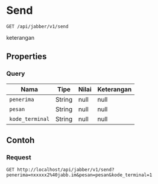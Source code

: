 # Send
```http
GET /api/jabber/v1/send
```
keterangan
## Properties
### Query
Nama | Tipe | Nilai | Keterangan
--- | --- | --- | ---
<code>penerima</code> | String | null | null
<code>pesan</code> | String | null | null
<code>kode_terminal</code> | String | null | null

## Contoh

### Request
```http
GET http://localhost/api/jabber/v1/send?penerima=nxxxxx2%40jabb.im&pesan=pesan&kode_terminal=1
```
